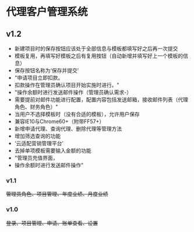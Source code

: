 # 代理客户管理系统

## v1.2

- 新建项目时的保存按钮应该处于全部信息与模板都填写好之后再一次提交
- 模板复用，再填写好模板之后有复用按钮（自动新增并填写好上一个模板的信息）
- 保存按钮名称为‘保存并提交’
- "申请项目立即扣款。
- 扣款操作在管理员确认项目开始实施时进行。"
- "操作余额时进行发送邮件操作（管理员确认需求-）
- 需要提前对邮件功能进行配置，配置内容包括发送邮箱，接收邮件列表（代理角色、财务角色）"
- 当用户不选择模板时（没有合适的模板），允许用户保存
- 兼容IE10与Chrome60+（附带FF57+）
- 新增申请代理、查询代理、删除代理等管理方法
- 增加筛选查询的功能
- ‘云适配营销管理平台’
- 去掉单项模板需要输入金额的功能
- "管理员充值界面，
- 操作余额时进行发送邮件操作"

### v1.1

~~管理员角色、项目管理、年度业绩、月度业绩~~

### v1.0

~~登录、项目管理、申请、账单查看、设置~~
